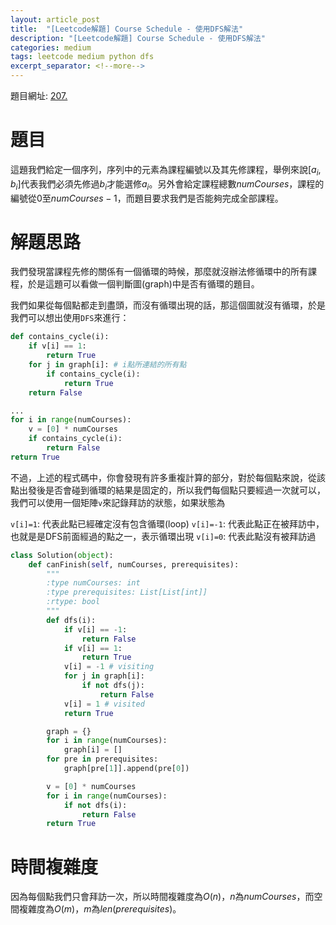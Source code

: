 ```yaml
---
layout: article_post
title:  "[Leetcode解題] Course Schedule - 使用DFS解法"
description: "[Leetcode解題] Course Schedule - 使用DFS解法"
categories: medium
tags: leetcode medium python dfs
excerpt_separator: <!--more-->
---
```


<!--more-->

題目網址: [207. ](https://leetcode.com/problems/course-schedule)

# 題目

這題我們給定一個序列，序列中的元素為課程編號以及其先修課程，舉例來說[$a_i$, $b_i$]代表我們必須先修過$b_i$才能選修$a_i$。另外會給定課程總數$numCourses$，課程的編號從$0$至$numCourses-1$，而題目要求我們是否能夠完成全部課程。

# 解題思路

我們發現當課程先修的關係有一個循環的時候，那麼就沒辦法修循環中的所有課程，於是這題可以看做一個判斷圖(graph)中是否有循環的題目。

我們如果從每個點都走到盡頭，而沒有循環出現的話，那這個圖就沒有循環，於是我們可以想出使用`DFS`來進行：

```python
def contains_cycle(i):
    if v[i] == 1:
        return True
    for j in graph[i]: # i點所連結的所有點
        if contains_cycle(i):
            return True
    return False

...
for i in range(numCourses):
    v = [0] * numCourses
    if contains_cycle(i):
        return False
return True
```

不過，上述的程式碼中，你會發現有許多重複計算的部分，對於每個點來說，從該點出發後是否會碰到循環的結果是固定的，所以我們每個點只要經過一次就可以，我們可以使用一個矩陣`v`來記錄拜訪的狀態，如果狀態為

`v[i]=1`: 代表此點已經確定沒有包含循環(loop)
`v[i]=-1`: 代表此點正在被拜訪中，也就是是DFS前面經過的點之一，表示循環出現
`v[i]=0`: 代表此點沒有被拜訪過

```python
class Solution(object):
    def canFinish(self, numCourses, prerequisites):
        """
        :type numCourses: int
        :type prerequisites: List[List[int]]
        :rtype: bool
        """
        def dfs(i):
            if v[i] == -1:
                return False
            if v[i] == 1:
                return True
            v[i] = -1 # visiting
            for j in graph[i]:
                if not dfs(j):
                    return False
            v[i] = 1 # visited
            return True

        graph = {}
        for i in range(numCourses):
            graph[i] = []
        for pre in prerequisites:
            graph[pre[1]].append(pre[0])

        v = [0] * numCourses
        for i in range(numCourses):
            if not dfs(i):
                return False
        return True
```

# 時間複雜度

因為每個點我們只會拜訪一次，所以時間複雜度為$O(n)$，$n$為$numCourses$，而空間複雜度為$O(m)$，$m$為$len(prerequisites)$。